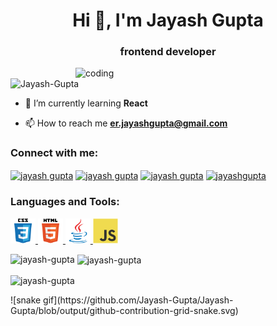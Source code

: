 <h1 align="center">Hi 👋, I'm Jayash Gupta</h1>
<h3 align="center">frontend developer</h3>
<img align="right" alt="coding" width="400" src="https://cdn.dribbble.com/users/3052691/screenshots/6178918/coding.gif">

<p align="left"> <img src="https://komarev.com/ghpvc/?username=Jayash-Gupta&label=Profile%20views&color=0e75b6&style=flat" alt="Jayash-Gupta" /> </p>

- 🌱 I’m currently learning **React**

- 📫 How to reach me **er.jayashgupta@gmail.com**

<!-- - 📄 Know about my experiences [https://drive.google.com/file/d/1QTuw9_CZ7s3um-S6kObEWNmoFI9sdmOZ/view?usp=sharing](https://drive.google.com/file/d/1QTuw9_CZ7s3um-S6kObEWNmoFI9sdmOZ/view?usp=sharing) -->

<h3 align="left">Connect with me:</h3>
<p align="left">
<a href="https://www.linkedin.com/in/jayash-gupta-4392881ba" target="blank"><img align="center" src="https://raw.githubusercontent.com/rahuldkjain/github-profile-readme-generator/master/src/images/icons/Social/linked-in-alt.svg" alt="jayash gupta" height="30" width="40" /></a>
<a href="https://www.codechef.com/users/code_yash" target="blank"><img align="center" src="https://cdn.jsdelivr.net/npm/simple-icons@3.1.0/icons/codechef.svg" alt="jayash gupta" height="30" width="40" /></a>
<a href="https://www.hackerrank.com/Jayash_201500316" target="blank"><img align="center" src="https://raw.githubusercontent.com/rahuldkjain/github-profile-readme-generator/master/src/images/icons/Social/hackerrank.svg" alt="jayash gupta" height="30" width="40" /></a>
<a href="https://www.leetcode.com/jayashgupta" target="blank"><img align="center" src="https://raw.githubusercontent.com/rahuldkjain/github-profile-readme-generator/master/src/images/icons/Social/leet-code.svg" alt="jayashgupta" height="30" width="40" /></a>
</p>

<h3 align="left">Languages and Tools:</h3>
<p align="left">
<a href="https://www.w3schools.com/css/" target="_blank" rel="noreferrer"> <img src="https://raw.githubusercontent.com/devicons/devicon/master/icons/css3/css3-original-wordmark.svg" alt="css3" width="40" height="40"/> </a> 
<a href="https://www.w3.org/html/" target="_blank" rel="noreferrer"> <img src="https://raw.githubusercontent.com/devicons/devicon/master/icons/html5/html5-original-wordmark.svg" alt="html5" width="40" height="40"/> </a> 
<a href="https://www.java.com" target="_blank" rel="noreferrer"> <img src="https://raw.githubusercontent.com/devicons/devicon/master/icons/java/java-original.svg" alt="java" width="40" height="40"/> </a> 
<a href="https://developer.mozilla.org/en-US/docs/Web/JavaScript" target="_blank" rel="noreferrer"> <img src="https://raw.githubusercontent.com/devicons/devicon/master/icons/javascript/javascript-original.svg" alt="javascript" width="40" height="40"/> </a> </p>

<p><img align="left" src="https://github-readme-stats.vercel.app/api/top-langs?username=jayash-gupta&show_icons=true&locale=en&layout=compact" alt="jayash-gupta" /></p>

<p>&nbsp;<img align="center" src="https://github-readme-stats.vercel.app/api?username=jayash-gupta&show_icons=true&locale=en" alt="jayash-gupta" /></p>

<p><img align="center" src="https://github-readme-streak-stats.herokuapp.com/?user=jayash-gupta&" alt="jayash-gupta" /></p>
![snake gif](https://github.com/Jayash-Gupta/Jayash-Gupta/blob/output/github-contribution-grid-snake.svg)
